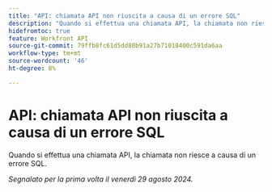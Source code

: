 ```yaml
---
title: "API: chiamata API non riuscita a causa di un errore SQL"
description: "Quando si effettua una chiamata API, la chiamata non riesce a causa di un errore SQL."
hidefromtoc: true
feature: Workfront API
source-git-commit: 79ffb8fc61d5dd80b91a27b71018400c591da6aa
workflow-type: tm+mt
source-wordcount: '46'
ht-degree: 8%

---
```


# API: chiamata API non riuscita a causa di un errore SQL

Quando si effettua una chiamata API, la chiamata non riesce a causa di un errore SQL.

_Segnalato per la prima volta il venerdì 29 agosto 2024._
